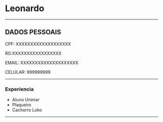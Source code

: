 
#  Leonardo

---

## DADOS PESSOAIS

CPF: XXXXXXXXXXXXXXXXXXX


RG:XXXXXXXXXXXXXXXXX


EMAIL: XXXXXXXXXXXXXXXXXXXX


CELULAR: 999999999

---

### Experiencia

- Aluno Unimar
- Plaqueiro
- Cachorro Loko


---
